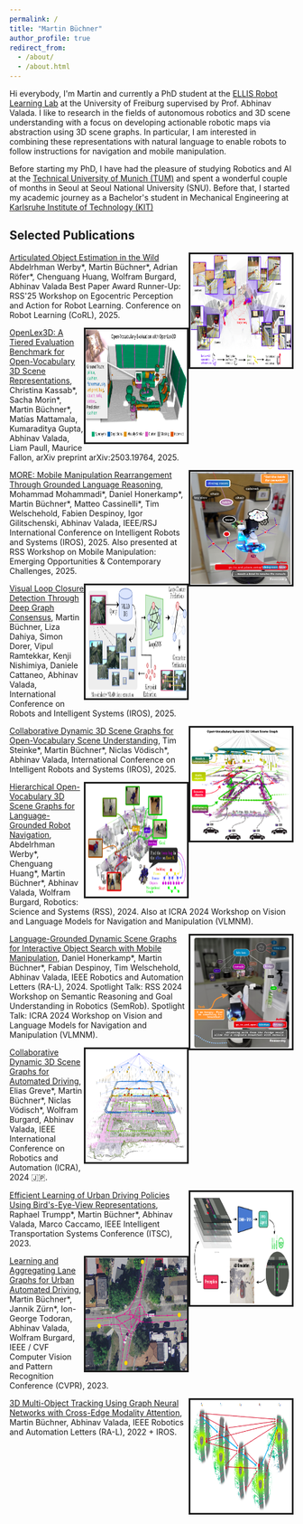 ```yaml
---
permalink: /
title: "Martin Büchner"
author_profile: true
redirect_from: 
  - /about/
  - /about.html
---
```


Hi everybody, I'm Martin and currently a PhD student at the [ELLIS Robot Learning Lab](https://rl.uni-freiburg.de/) at the University of Freiburg supervised by Prof. Abhinav Valada. I like to research in the fields of autonomous robotics and 3D scene understanding with a focus on developing actionable robotic maps via abstraction using 3D scene graphs. In particular, I am interested in combining these representations with natural language to enable robots to follow instructions for navigation and mobile manipulation.

Before starting my PhD, I have had the pleasure of studying Robotics and AI at the [Technical University of Munich (TUM)](https://tum.de) and spent a wonderful couple of months in Seoul at Seoul National University (SNU). Before that, I started my academic journey as a Bachelor's student in Mechanical Engineering at [Karlsruhe Institute of Technology (KIT)](https://kit.edu/)

## Selected Publications

<img style="float: right" src="images/artipoint.png" height="200px" width="180px" border="3px"> [Articulated Object Estimation in the Wild](https://artipoint.cs.uni-freiburg.de/)  
Abdelrhman Werby\*, Martin Büchner\*, Adrian Röfer\*, Chenguang Huang, Wolfram Burgard, Abhinav Valada
Best Paper Award Runner-Up: RSS'25 Workshop on Egocentric Perception and Action for Robot Learning.
Conference on Robot Learning (CoRL), 2025. 
<br>


<img style="float: right" src="images/openlex3d.png" height="200px" width="180px" border="3px"> [OpenLex3D: A Tiered Evaluation Benchmark for Open-Vocabulary 3D Scene Representations](https://openlex3d.github.io), Christina Kassab\*, Sacha Morin\*, Martin Büchner\*, Matías Mattamala, Kumaraditya Gupta, Abhinav Valada, Liam Paull, Maurice Fallon, arXiv preprint arXiv:2503.19764, 2025.
<br>

<img style="float: right" src="images/more.png" height="200px" width="180px" border="3px"> [MORE: Mobile Manipulation Rearrangement Through Grounded Language Reasoning](https://more-model.cs.uni-freiburg.de/), Mohammad Mohammadi\*, Daniel Honerkamp\*, Martin Büchner\*, Matteo Cassinelli\*, Tim Welschehold, Fabien Despinoy, Igor Gilitschenski, Abhinav Valada, IEEE/RSJ International Conference on Intelligent Robots and Systems (IROS), 2025. Also presented at RSS Workshop on Mobile Manipulation: Emerging Opportunities & Contemporary Challenges, 2025.
<br>

<img style="float: right" src="images/loopgnn.png" height="200px" width="180px" border="3px"> [Visual Loop Closure Detection Through Deep Graph Consensus](https://loopgnn.cs.uni-freiburg.de/), Martin Büchner, Liza Dahiya, Simon Dorer, Vipul Ramtekkar, Kenji Nishimiya, Daniele Cattaneo, Abhinav Valada, International Conference on Robots and Intelligent Systems (IROS), 2025.
<br>

<img style="float: right" src="images/curb-osg.png" height="200px" width="180px" border="3px"> [Collaborative Dynamic 3D Scene Graphs for Open-Vocabulary Scene Understanding](https://ov-curb.cs.uni-freiburg.de/), Tim Steinke\*, Martin Büchner\*, Niclas Vödisch\*, Abhinav Valada, International Conference on Intelligent Robots and Systems (IROS), 2025.
<br>

<img style="float: right" src="images/hovsg.png" height="200px" width="180px" border="3px"> [Hierarchical Open-Vocabulary 3D Scene Graphs for Language-Grounded Robot Navigation](https://hovsg.github.io/), Abdelrhman Werby\*, Chenguang Huang\*, Martin Büchner\*, Abhinav Valada, Wolfram Burgard, Robotics: Science and Systems (RSS), 2024. Also at ICRA 2024 Workshop on Vision and Language Models for Navigation and Manipulation (VLMNM).
<br>

<img style="float: right" src="images/moma-llm.png" height="200px" width="180px" border="3px"> [Language-Grounded Dynamic Scene Graphs for Interactive Object Search with Mobile Manipulation](https://moma-llm.cs.uni-freiburg.de/), Daniel Honerkamp\*, Martin Büchner\*, Fabian Despinoy, Tim Welschehold, Abhinav Valada, IEEE Robotics and Automation Letters (RA-L), 2024. Spotlight Talk: RSS 2024 Workshop on Semantic Reasoning and Goal Understanding in Robotics (SemRob). Spotlight Talk: ICRA 2024 Workshop on Vision and Language Models for Navigation and Manipulation (VLMNM).
<br>

<img style="float: right" src="images/curb-sg.png" height="200px" width="180px" border="3px"> [Collaborative Dynamic 3D Scene Graphs for Automated Driving](https://curb.cs.uni-freiburg.de/), Elias Greve\*, Martin Büchner\*, Niclas Vödisch\*, Wolfram Burgard, Abhinav Valada, IEEE International Conference on Robotics and Automation (ICRA), 2024 🇯🇵.
<br>

<img style="float: right" src="images/learning2drive.png" height="200px" width="180px" border="3px"> [Efficient Learning of Urban Driving Policies Using Bird's-Eye-View Representations](https://learning2drive.cs.uni-freiburg.de/), Raphael Trumpp\*, Martin Büchner\*, Abhinav Valada, Marco Caccamo, IEEE Intelligent Transportation Systems Conference (ITSC), 2023.
<br>

<img style="float: right" src="images/lanegnn.png" height="200px" width="180px" border="3px"> [Learning and Aggregating Lane Graphs for Urban Automated Driving](http://urbanlanegraph.cs.uni-freiburg.de), Martin Büchner\*, Jannik Zürn\*, Ion-George Todoran, Abhinav Valada, Wolfram Burgard, IEEE / CVF Computer Vision and Pattern Recognition Conference (CVPR), 2023.
<br>

<img style="float: right" src="images/batch3dmot.png" height="200px" width="180px" border="3px"> [3D Multi-Object Tracking Using Graph Neural Networks with Cross-Edge Modality Attention](https://batch3dmot.cs.uni-freiburg.de/), Martin Büchner, Abhinav Valada, IEEE Robotics and Automation Letters (RA-L), 2022 + IROS.